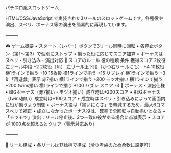 パチスロ風スロットゲーム

HTML/CSS/JavaScript で実装された3リールのスロットゲームです。各種役や演出、スベリ、ボーナス等の演出を簡易的に再現しています。

⸻

🎮 ゲーム概要
	•	スタート（レバー）ボタンで3リール同時に回転
	•	各停止ボタン（第1〜第3）で個別にストップ
	•	揃った役に応じてスコア加算
	•	ボーナスはスベリ・引き込み・演出対応
🧮 スコアのルール
役の種類
条件
獲得スコア
2枚役
左リール中段
+2
2枚役（角）
左リール上下段（かつ右リールにも）
+4
10枚役
横1ラインで揃う
+10
15枚役
横1ラインで揃う
+15
リプレイ
横1ラインで揃う
+3 & 「再遊戯」表示
赤7揃い
横1ラインで揃う
+200
モツオ揃い
横1ラインで揃う
+200
twins揃い
横1ラインで揃う
+100
ハズレ
スコア -3
🎰 ボーナス・演出仕様
	•	BIGボーナス（赤7揃い・モツオ揃い）成立時は+200スコア
	•	REGボーナス（twins揃い）成立時は+100スコア
	•	成立時はスベリ・引き込みによって画面内に役が揃うよう制御
	•	ボーナス役は「揃いにくさ」を軽減するため、最大6コマスベリで補正
	•	成立しなかったボーナス役は、確率で全回転→自動揃いとなる
	•	「モツモツ」演出：リール停止後、2つ一致の役がある場合に点滅表示
	•	スコアが 1000点を超えるとクリア（表示対応あり）

⸻

🔁 リール構成
	•	各リールは17絵柄で構成（滑り考慮のため柔軟に設定可）
